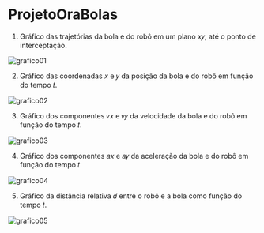 # ProjetoOraBolas



1. Gráfico das trajetórias da bola e do robô em um plano 𝑥𝑦, até o ponto de interceptação.

![grafico01](https://github.com/renanivask/ProjetoOraBolas/assets/95446292/b2678f70-fdb7-4355-9778-3f59dda3d7e6)



2. Gráfico das coordenadas 𝑥 e 𝑦 da posição da bola e do robô em função do tempo 𝑡.

![grafico02](https://github.com/renanivask/ProjetoOraBolas/assets/95446292/0c1da1a6-d431-49da-bb57-6a3e220c7824)



3. Gráfico dos componentes 𝑣𝑥 e 𝑣𝑦 da velocidade da bola e do robô em função do tempo 𝑡.

![grafico03](https://github.com/renanivask/ProjetoOraBolas/assets/95446292/0e6a9fab-bd85-4819-b32b-92fab380f867)



4. Gráfico dos componentes 𝑎𝑥 e 𝑎𝑦 da aceleração da bola e do robô em função do tempo 𝑡

![grafico04](https://github.com/renanivask/ProjetoOraBolas/assets/95446292/68e19583-9875-457d-988f-e1e68b90749e)



5. Gráfico da distância relativa 𝑑 entre o robô e a bola como função do tempo 𝑡.

![grafico05](https://github.com/renanivask/ProjetoOraBolas/assets/95446292/4024cb9c-5001-4f60-b787-38d688646a93)
